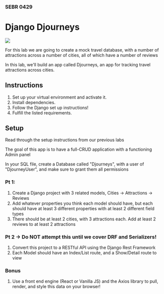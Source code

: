 ### SEBR 0429

# Django Djourneys

![](https://tv-fanatic-res.cloudinary.com/iu/s--7b3Gi-fc--/t_xlarge_l/cs_srgb,d_tv-fanatic-placeholder-square.png,f_auto,fl_strip_profile.lossy,q_auto:420/v1371235958/the-simpsons-in-nyc.png)



For this lab we are going to create a mock travel database, with a number of attractions across a number of cities, all of which have a number of reviews

In this lab, we'll build an app called Djourneys, an app for tracking travel attractions across cities.

## Instructions


1. Set up your virtual environment and activate it.
1. Install dependencies.
1. Follow the Django set up instructions!
1. Fulfill the listed requirements.



## Setup

Read through the setup instructions from our previous labs

The goal of this app is to have a full-CRUD application with a functioning Admin panel

In your SQL file, create a Database called "Djourneys", with a user of "DjourneyUser", and make sure to grant them all permissions

### Pt 1: 

1) Create a Django project with 3 related models, Cities -> Attractions -> Reviews
2) Add whatever properties you think each model should have, but each should have at least 3 different properties with at least 2 different field types
3) There should be at least 2 cities, with 3 attractions each. Add at least 2 reviews to at least 2 attractions

### Pt 2 -> Do NOT attempt this until we cover DRF and Serializers!

1) Convert this project to a RESTful API using the Django Rest Framework
2) Each Model should have an Index/List route, and a Show/Detail route to view

### Bonus

1) Use a front end engine (React or Vanilla JS) and the Axios library to pull, render, and style this data on your browser!

